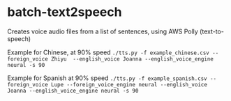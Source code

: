 # batch-text2speech
Creates voice audio files from a list of sentences, using AWS Polly (text-to-speech)

Example for Chinese, at 90% speed
`./tts.py -f example_chinese.csv --foreign_voice Zhiyu  --english_voice Joanna --english_voice_engine neural -s 90`

Example for Spanish at 90% speed
`./tts.py -f example_spanish.csv --foreign_voice Lupe --foreign_voice_engine neural --english_voice Joanna --english_voice_engine neural -s 90`
